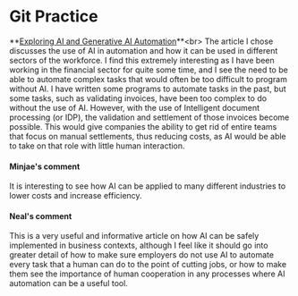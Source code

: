 # Git Practice
**[Exploring AI and Generative AI Automation](https://www.blueprism.com/guides/ai-automation/#:~:text=By%20incorporating%20AI%20into%20RPA,improve%20its%20performance%20over%20time.)**<br>
The article I chose discusses the use of AI in automation and how it can be used in different sectors of the workforce. I find this extremely interesting as I have been working in the financial sector for quite some time, and I see the need to be able to automate complex tasks that would often be too difficult to program without AI. I have written some programs to automate tasks in the past, but some tasks, such as validating invoices, have been too complex to do without the use of AI. However, with the use of Intelligent document processing (or IDP), the validation and settlement of those invoices become possible. This would give companies the ability to get rid of entire teams that focus on manual settlements, thus reducing costs, as AI would be able to take on that role with little human interaction.

#### Minjae's comment
It is interesting to see how AI can be applied to many different industries to lower costs and increase efficiency. 

#### Neal's comment
This is a very useful and informative article on how AI can be safely implemented in business contexts, although I feel like it should go into greater detail of how to make sure employers do not use AI to automate every task that a human can do to the point of cutting jobs, or how to make them see the importance of human cooperation in any processes where AI automation can be a useful tool.